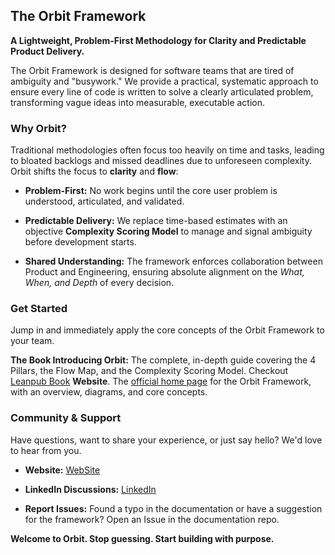 The Orbit Framework
-------------------

**A Lightweight, Problem-First Methodology for Clarity and Predictable Product Delivery.**

The Orbit Framework is designed for software teams that are tired of ambiguity and "busywork." We provide a practical, systematic approach to ensure every line of code is written to solve a clearly articulated problem, transforming vague ideas into measurable, executable action.

### Why Orbit?

Traditional methodologies often focus too heavily on time and tasks, leading to bloated backlogs and missed deadlines due to unforeseen complexity. Orbit shifts the focus to **clarity** and **flow**:

*   **Problem-First:** No work begins until the core user problem is understood, articulated, and validated.
    
*   **Predictable Delivery:** We replace time-based estimates with an objective **Complexity Scoring Model** to manage and signal ambiguity before development starts.
    
*   **Shared Understanding:** The framework enforces collaboration between Product and Engineering, ensuring absolute alignment on the _What, When, and Depth_ of every decision.
    

### Get Started

Jump in and immediately apply the core concepts of the Orbit Framework to your team.

**The Book Introducing Orbit:** The complete, in-depth guide covering the 4 Pillars, the Flow Map, and the Complexity Scoring Model. Checkout [Leanpub Book](https://leanpub.com/the-orbit/) **Website**.  The [official home page](https://theorbitorg.github.io/) for the Orbit Framework, with an overview, diagrams, and core concepts.


### Community & Support

Have questions, want to share your experience, or just say hello? We'd love to hear from you.

*   **Website:** [WebSite](https://theorbitorg.github.io/)
    
*   **LinkedIn Discussions:** [LinkedIn](https://www.linkedin.com/company/the-orbit-org/)
    
*   **Report Issues:** Found a typo in the documentation or have a suggestion for the framework? Open an Issue in the documentation repo.
    

**Welcome to Orbit. Stop guessing. Start building with purpose.**
